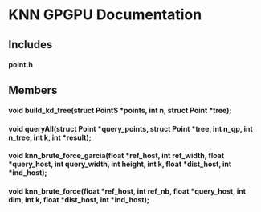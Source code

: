 KNN GPGPU Documentation
=======================

Includes
--------


#### point.h


Members
-------


#### void build_kd_tree(struct PointS *points, int n, struct Point *tree);

#### void queryAll(struct Point *query_points, struct Point *tree, int n_qp, int n_tree, int k, int *result);

#### void knn_brute_force_garcia(float *ref_host, int ref_width, float *query_host, int query_width, int height, int k, float *dist_host, int *ind_host);

#### void knn_brute_force(float *ref_host, int ref_nb, float *query_host, int dim, int k, float *dist_host, int *ind_host);
